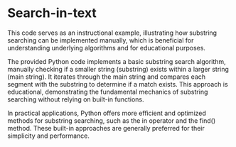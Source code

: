 # Search-in-text
This code serves as an instructional example, illustrating how substring searching can be implemented manually, which is beneficial for understanding underlying algorithms and for educational purposes.

The provided Python code implements a basic substring search algorithm, manually checking if a smaller string (substring) exists within a larger string (main string). It iterates through the main string and compares each segment with the substring to determine if a match exists. This approach is educational, demonstrating the fundamental mechanics of substring searching without relying on built-in functions.

In practical applications, Python offers more efficient and optimized methods for substring searching, such as the in operator and the find() method. These built-in approaches are generally preferred for their simplicity and performance.
